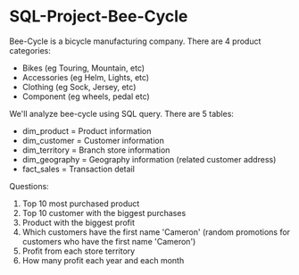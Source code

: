 # SQL-Project-Bee-Cycle

Bee-Cycle is a bicycle manufacturing company. There are 4 product categories:
- Bikes (eg Touring, Mountain, etc)
- Accessories (eg Helm, Lights, etc)
- Clothing (eg Sock, Jersey, etc)
- Component (eg wheels, pedal etc)

We'll analyze bee-cycle using SQL query. There are 5 tables:

- dim_product = Product information
- dim_customer = Customer information
- dim_territory = Branch store information
- dim_geography = Geography information (related customer address)
- fact_sales = Transaction detail

Questions:

1. Top 10 most purchased product
2. Top 10 customer with the biggest purchases
3. Product with the biggest profit
4. Which customers have the first name 'Cameron' (random promotions for customers who have the first name 'Cameron')
5. Profit from each store territory
6. How many profit each year and each month
